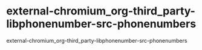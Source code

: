 external-chromium_org-third_party-libphonenumber-src-phonenumbers
=================================================================

external-chromium_org-third_party-libphonenumber-src-phonenumbers
